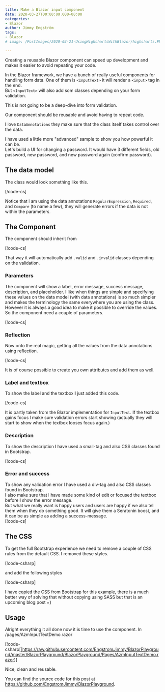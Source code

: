 ```yaml
---
title: Make a Blazor input component
date: 2020-03-27T00:00:00.000+00:00
categories:
- Blazor
author: Jimmy Engström
tags:
- Blazor
# image: /PostImages/2020-03-21-UsingHighchartsWithBlazor/highcharts.PNG

---
```


Creating a reusable Blazor component can speed up development and makes it easier to avoid repeating your code.

In the Blazor framework, we have a bunch of really useful components for handling form data.
One of them is ```<InputText>``` it will render a ```<input>``` tag in the end.  
But ```<InputText>``` will also add som classes depending on your form validation.

This is not going to be a deep-dive into form validation.

Our component should be reusable and avoid having to repeat code.

I love ```DataAnnotations``` they make sure that the class itself takes control over the data.

I have used a little more "advanced" sample to show you how powerful it can be.  
Let's build a UI for changing a password.
It would have 3 different fields, old password, new password, and new password again (confirm password).

## The data model

The class would look something like this.

[!code-cs[](https://raw.githubusercontent.com/EngstromJimmy/BlazorPlayground/master/BlazorPlayground/BlazorPlayground/Components/ChangePasswordViewModel.cs?name=PasswordClass)]

Notice that I am using the data annotations ```RegularExpression```, ```Required```, and ```Compare``` (to name a few), they will generate errors if the data is not within the parameters.

## The Component

The component should inherit from 

[!code-cs[](https://raw.githubusercontent.com/EngstromJimmy/BlazorPlayground/master/BlazorPlayground/BlazorPlayground/Components/AzmInputText.razor?name=Inherits)]

That way it will automatically add ```.valid``` and ```.invalid``` classes depending on the validation.

### Parameters
The component will show a label, error message, success message, description, and placeholder.
I like when things are simple and specifying these values on the data model (with data annotations) is so much simpler and makes the terminology the same everywhere you are using the class.
However it is always a good idea to make it possible to override the values.
So the component need a couple of parameters.

[!code-cs[](https://raw.githubusercontent.com/EngstromJimmy/BlazorPlayground/master/BlazorPlayground/BlazorPlayground/Components/AzmInputText.razor?name=Parameters)]

### Reflection

Now onto the real magic, getting all the values from the data annotations using reflection.

[!code-cs[](https://raw.githubusercontent.com/EngstromJimmy/BlazorPlayground/master/BlazorPlayground/BlazorPlayground/Components/AzmInputText.razor?name=Reflection)]

It is of course possible to create you own attributes and add them as well.

### Label and textbox
To show the label and the textbox I just added this code.

[!code-cs[](https://raw.githubusercontent.com/EngstromJimmy/BlazorPlayground/master/BlazorPlayground/BlazorPlayground/Components/AzmInputText.razor?name=LabelAndInput)]

It is partly taken from the Blazor implementation for ```InputText```.
If the textbox gains focus I make sure validation errors start showing (actually they will start to show when the textbox looses focus again.)

### Description

To show the description I have used a small-tag and also CSS classes found in Bootstrap.

[!code-cs[](https://raw.githubusercontent.com/EngstromJimmy/BlazorPlayground/master/BlazorPlayground/BlazorPlayground/Components/AzmInputText.razor?name=Description)]

### Error and success

To show any validation error I have used a div-tag and also CSS classes found in Bootstrap.  
I also make sure that I have made some kind of edit or focused the textbox before I show the error message.  
But what we really want is happy users and users are happy if we also tell them when they do something good.
It will give them a Seratonin boost, and it can be as simple as adding a success-message.  
[!code-cs[](https://raw.githubusercontent.com/EngstromJimmy/BlazorPlayground/master/BlazorPlayground/BlazorPlayground/Components/AzmInputText.razor?name=Description)]

## The CSS

To get the full Bootstrap experience we need to remove a couple of CSS rules from the default CSS.
I removed these styles.

[!code-csharp[](https://raw.githubusercontent.com/EngstromJimmy/BlazorPlayground/master/BlazorPlayground/BlazorPlayground/wwwroot/css/site.css?name=RemoveCSS)]

and add the following styles

[!code-csharp[](https://raw.githubusercontent.com/EngstromJimmy/BlazorPlayground/master/BlazorPlayground/BlazorPlayground/wwwroot/css/AzmTextInput.css)]

I have copied the CSS from Bootstrap for this example, there is a much better way of solving that without copying using SASS but that is an upcoming blog post =)

## Usage

Alright everything it all done now it is time to use the component.
In /pages/AzmInputTextDemo.razor

[!code-csharp[]https://raw.githubusercontent.com/EngstromJimmy/BlazorPlayground/master/BlazorPlayground/BlazorPlayground/Pages/AzmInputTextDemo.razor)]

Nice, clean and reusable.

You can find the source code for this post at https://github.com/EngstromJimmy/BlazorPlayground.